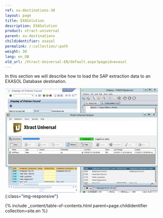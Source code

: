 ```yaml
---
ref: xu-destinations-30
layout: page
title: EXASolution
description: EXASolution
product: xtract-universal
parent: xu-destinations
childidentifier: exasol
permalink: /:collection/:path
weight: 30
lang: en_GB
old_url: /Xtract-Universal-EN/default.aspx?pageid=exasol
---
```


In this section we will describe how to load the SAP extraction data to an EXASOL Database destination.

![Exa-Extraction-Designer](/img/content/Exa-Extraction-Designer.png){:class="img-responsive"}

{% include _content/table-of-contents.html parent=page.childidentifier collection=site.en %}